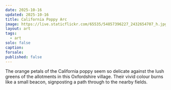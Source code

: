 ```yaml
---
date: 2025-10-16
updated: 2025-10-16
title: California Poppy Arc
image: https://live.staticflickr.com/65535/54857396227_2432654707_h.jpg
layout: art
tags:
  - art
solo: false
caption:
forsale:
published: false
---
```

The orange petals of the California poppy seem so delicate against the lush greens of the allotments in this Oxfordshire village. Their vivid colour burns like a small beacon, signposting a path through to the nearby fields.